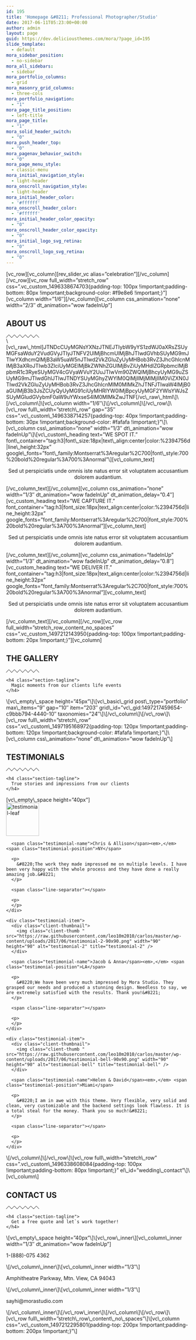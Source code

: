 ```yaml
---
id: 195
title: 'Homepage &#8211; Professional Photographer/Studio'
date: 2017-06-11T05:23:00+00:00
author: admin
layout: page
guid: https://dev.deliciousthemes.com/mora/?page_id=195
slide_template:
  - default
mora_sidebar_position:
  - no-sidebar
mora_all_sidebars:
  - sidebar
mora_portfolio_columns:
  - grid
mora_masonry_grid_columns:
  - three-cols
mora_portfolio_navigation:
  - "1"
mora_page_title_position:
  - left-title
mora_page_title:
  - "1"
mora_solid_header_switch:
  - "0"
mora_push_header_top:
  - "0"
mora_pagenav_behavior_switch:
  - "0"
mora_page_menu_style:
  - classic-menu
mora_initial_navigation_style:
  - light-header
mora_onscroll_navigation_style:
  - light-header
mora_initial_header_color:
  - '#ffffff'
mora_onscroll_header_color:
  - '#ffffff'
mora_initial_header_color_opacity:
  - "0"
mora_onscroll_header_color_opacity:
  - "0"
mora_initial_logo_svg_retina:
  - "0"
mora_onscroll_logo_svg_retina:
  - "0"
---
```

\[vc\_row\]\[vc\_column\]\[rev\_slider\_vc alias=&#8221;celebration&#8221;\]\[/vc\_column\]\[/vc\_row\]\[vc\_row full\_width=&#8221;stretch\_row&#8221; css=&#8221;.vc\_custom\_1496338674703{padding-top: 100px !important;padding-bottom: 80px !important;background-color: #f9e8e6 !important;}&#8221;\]\[vc\_column width=&#8221;1/6&#8243;\]\[/vc\_column\][vc\_column css\_animation=&#8221;none&#8221; width=&#8221;2/3&#8243; dt\_animation=&#8221;wow fadeInUp&#8221;]

<div class="title-center">
  <div class="dt-title-wrapper section-title-big style-1">
    <h2 class="section-title">
      ABOUT US
    </h2><svg class="zigzag" version="1.1" xmlns="http://www.w3.org/2000/svg" xmlns:xlink="http://www.w3.org/1999/xlink" preserveAspectRatio="xMidYMid meet" viewBox="0 0 90 8" width="90" height="8"><defs><path d="M90 8L82.5 0L75 8L67.5 0L60 8L52.5 0L45 8L37.5 0L30 8L22.5 0L15 8L7.5 0L0 8" id="a6L8UcKib"></path></defs><g><g><use xlink:href="#a6L8UcKib" opacity="1" fill-opacity="0" stroke="#000000" stroke-width="1" stroke-opacity="1"></use></g></g></svg>
  </div>
</div>\[vc\_raw\_html]JTNDcCUyMGNsYXNzJTNEJTIybW9yYS1zdWJ0aXRsZSUyMGFsaWduY2VudGVyJTIyJTNFV2UlMjBhcmUlMjBhJTIwdGVhbSUyMG9mJTIwYXdhcmQlMjB3aW5uaW5nJTIwd2VkZGluZyUyMHBob3RvZ3JhcGhlcnMlMjB3aXRoJTIwb3ZlciUyMGElMjBkZWNhZGUlMjBvZiUyMHdlZGRpbmclMjBpbmR1c3RyeSUyMGV4cGVyaWVuY2UuJTIwVm90ZWQlMjBhcyUyMG9uZSUyMG9mJTIwdGhlJTIwJTNDYSUyMGhyZWYlM0QlMjIlMjMlMjIlM0ViZXN0JTIwd2VkZGluZyUyMHBob3RvZ3JhcGhlcnMlM0MlMkZhJTNFJTIwaW4lMjB0aGUlMjB3b3JsZCUyQyUyMG91ciUyMHRlYW0lMjBpcyUyMGF2YWlsYWJsZSUyMGludGVybmF0aW9uYWxseS4lM0MlMkZwJTNF[/vc\_raw\_html\]\[/vc\_column\]\[vc\_column width=&#8221;1/6&#8243;\]\[/vc\_column\]\[/vc\_row\]\[vc\_row full\_width=&#8221;stretch\_row&#8221; gap=&#8221;35&#8243; css=&#8221;.vc\_custom\_1496338714257{padding-top: 40px !important;padding-bottom: 30px !important;background-color: #fafafa !important;}&#8221;\]\[vc\_column css\_animation=&#8221;none&#8221; width=&#8221;1/3&#8243; dt\_animation=&#8221;wow fadeInUp&#8221;\]\[vc\_custom\_heading text=&#8221;WE SPOT IT.&#8221; font\_container=&#8221;tag:h3|font\_size:18px|text\_align:center|color:%2394756d|line\_height:32px&#8221; google\_fonts=&#8221;font\_family:Montserrat%3Aregular%2C700|font\_style:700%20bold%20regular%3A700%3Anormal&#8221;\][vc\_column_text]

<p style="text-align: center;">
  Sed ut perspiciatis unde omnis iste natus error sit voluptatem accusantium dolorem audantium.
</p>

\[/vc\_column\_text\]\[/vc\_column\]\[vc\_column css\_animation=&#8221;none&#8221; width=&#8221;1/3&#8243; dt\_animation=&#8221;wow fadeInUp&#8221; dt\_animation\_delay=&#8221;0.4&#8243;\]\[vc\_custom\_heading text=&#8221;WE CAPTURE IT.&#8221; font\_container=&#8221;tag:h3|font\_size:18px|text\_align:center|color:%2394756d|line\_height:32px&#8221; google\_fonts=&#8221;font\_family:Montserrat%3Aregular%2C700|font\_style:700%20bold%20regular%3A700%3Anormal&#8221;\][vc\_column_text]

<p style="text-align: center;">
  Sed ut perspiciatis unde omnis iste natus error sit voluptatem accusantium dolorem audantium.
</p>

\[/vc\_column\_text\]\[/vc\_column\]\[vc\_column css\_animation=&#8221;fadeInUp&#8221; width=&#8221;1/3&#8243; dt\_animation=&#8221;wow fadeInUp&#8221; dt\_animation\_delay=&#8221;0.8&#8243;\]\[vc\_custom\_heading text=&#8221;WE DELIVER IT.&#8221; font\_container=&#8221;tag:h3|font\_size:18px|text\_align:center|color:%2394756d|line\_height:32px&#8221; google\_fonts=&#8221;font\_family:Montserrat%3Aregular%2C700|font\_style:700%20bold%20regular%3A700%3Anormal&#8221;\][vc\_column_text]

<p style="text-align: center;">
  Sed ut perspiciatis unde omnis iste natus error sit voluptatem accusantium dolorem audantium.
</p>

\[/vc\_column\_text\]\[/vc\_column\]\[/vc\_row\]\[vc\_row full\_width=&#8221;stretch\_row\_content\_no\_spaces&#8221; css=&#8221;.vc\_custom\_1497212143950{padding-top: 100px !important;padding-bottom: 20px !important;}&#8221;\][vc_column]

<div class="title-center">
  <div class="dt-title-wrapper section-title-big style-1">
    <h2 class="section-title">
      THE GALLERY
    </h2><svg class="zigzag" version="1.1" xmlns="http://www.w3.org/2000/svg" xmlns:xlink="http://www.w3.org/1999/xlink" preserveAspectRatio="xMidYMid meet" viewBox="0 0 90 8" width="90" height="8"><defs><path d="M90 8L82.5 0L75 8L67.5 0L60 8L52.5 0L45 8L37.5 0L30 8L22.5 0L15 8L7.5 0L0 8" id="a6L8UcKib"></path></defs><g><g><use xlink:href="#a6L8UcKib" opacity="1" fill-opacity="0" stroke="#000000" stroke-width="1" stroke-opacity="1"></use></g></g></svg>
    
    <h4 class="section-tagline">
      Magic moments from our clients life events
    </h4>
  </div>
</div>\[vc\_empty\_space height=&#8221;45px&#8221;\]\[vc\_basic\_grid post\_type=&#8221;portfolio&#8221; max\_items=&#8221;9&#8243; gap=&#8221;10&#8243; item=&#8221;203&#8243; grid\_id=&#8221;vc\_gid:1497217459654-c9bbb794-4440-10&#8243; taxonomies=&#8221;24&#8243;\]\[/vc\_column\]\[/vc\_row\]\[vc\_row full\_width=&#8221;stretch\_row&#8221; css=&#8221;.vc\_custom\_1497195168972{padding-top: 120px !important;padding-bottom: 120px !important;background-color: #fafafa !important;}&#8221;\]\[vc\_column css\_animation=&#8221;none&#8221; dt\_animation=&#8221;wow fadeInUp&#8221;\]

<div class="title-center">
  <div class="dt-title-wrapper section-title-big style-1">
    <h2 class="section-title">
      TESTIMONIALS
    </h2><svg class="zigzag" version="1.1" xmlns="http://www.w3.org/2000/svg" xmlns:xlink="http://www.w3.org/1999/xlink" preserveAspectRatio="xMidYMid meet" viewBox="0 0 90 8" width="90" height="8"><defs><path d="M90 8L82.5 0L75 8L67.5 0L60 8L52.5 0L45 8L37.5 0L30 8L22.5 0L15 8L7.5 0L0 8" id="a6L8UcKib"></path></defs><g><g><use xlink:href="#a6L8UcKib" opacity="1" fill-opacity="0" stroke="#000000" stroke-width="1" stroke-opacity="1"></use></g></g></svg>
    
    <h4 class="section-tagline">
      True stories and impressions from our clients
    </h4>
  </div>
</div>[vc\_empty\_space height=&#8221;40px&#8221;]

<div class="testimonials-carousel testimonials-center">
  <div id="owl-testimonials-dad" class="owl-carousel testimonials-slider" data-token="r4M7A">
    <div class="testimonial-item">
      <div class="client-thumbnail">
        <img class="client-thumb " src="https://raw.githubusercontent.com/leo10m2010/carlos/master/wp-content/uploads/2017/06/testimonial-leaf-90x90.png" width="90" height="90" alt="testimonial-leaf" title="testimonial-leaf" />
      </div>
      
      <span class="testimonial-name">Chris & Allison</span><em>,</em> <span class="testimonial-position">NY</span>
      
      <p>
        &#8220;The work they made impressed me on multiple levels. I have been very happy with the whole process and they have done a really amazing job.&#8221;
      </p>
      
      <span class="line-separator"></span>
      
      <p>
      </p>
    </div>
    
    <div class="testimonial-item">
      <div class="client-thumbnail">
        <img class="client-thumb " src="https://raw.githubusercontent.com/leo10m2010/carlos/master/wp-content/uploads/2017/06/testimonial-2-90x90.png" width="90" height="90" alt="testimonial-2" title="testimonial-2" />
      </div>
      
      <span class="testimonial-name">Jacob & Anna</span><em>,</em> <span class="testimonial-position">LA</span>
      
      <p>
        &#8220;We have been very much impressed by Mora Studio. They grasped our needs and produced a stunning design. Needless to say, we are extremely satisfied with the results. Thank you!&#8221;
      </p>
      
      <span class="line-separator"></span>
      
      <p>
      </p>
    </div>
    
    <div class="testimonial-item">
      <div class="client-thumbnail">
        <img class="client-thumb " src="https://raw.githubusercontent.com/leo10m2010/carlos/master/wp-content/uploads/2017/06/testimonial-bell-90x90.png" width="90" height="90" alt="testimonial-bell" title="testimonial-bell" />
      </div>
      
      <span class="testimonial-name">Helen & David</span><em>,</em> <span class="testimonial-position">Miami</span>
      
      <p>
        &#8220;I am in awe with this theme. Very flexible, very solid and clean, very customizable and the backend settings look flawless. It is a total steal for the money. Thank you so much!&#8221;
      </p>
      
      <span class="line-separator"></span>
      
      <p>
      </p>
    </div>
  </div>
</div>\[/vc\_column\]\[/vc\_row\]\[vc\_row full\_width=&#8221;stretch\_row&#8221; css=&#8221;.vc\_custom\_1496338608084{padding-top: 100px !important;padding-bottom: 80px !important;}&#8221; el\_id=&#8221;wedding\_contact&#8221;\]\[vc\_column\]

<div class="title-center">
  <div class="dt-title-wrapper section-title-big style-1">
    <h2 class="section-title">
      CONTACT US
    </h2><svg class="zigzag" version="1.1" xmlns="http://www.w3.org/2000/svg" xmlns:xlink="http://www.w3.org/1999/xlink" preserveAspectRatio="xMidYMid meet" viewBox="0 0 90 8" width="90" height="8"><defs><path d="M90 8L82.5 0L75 8L67.5 0L60 8L52.5 0L45 8L37.5 0L30 8L22.5 0L15 8L7.5 0L0 8" id="a6L8UcKib"></path></defs><g><g><use xlink:href="#a6L8UcKib" opacity="1" fill-opacity="0" stroke="#000000" stroke-width="1" stroke-opacity="1"></use></g></g></svg>
    
    <h4 class="section-tagline">
      Get a free quote and let`s work together!
    </h4>
  </div>
</div>\[vc\_empty\_space height=&#8221;40px&#8221;\]\[vc\_row\_inner\][vc\_column\_inner width=&#8221;1/3&#8243; dt_animation=&#8221;wow fadeInUp&#8221;]

<div class="dt-service-elem content-center circle bold-fill " >
  <div class="dt-service-icon">
    <span class="icon-call-end"></span>
  </div>
  
  <div class="dt-service-content">
    <p>
      1-(888)-075 4362
    </p>
  </div>
</div>\[/vc\_column\_inner\]\[vc\_column\_inner width=&#8221;1/3&#8243;\]

<div class="dt-service-elem content-center circle bold-fill wow fadeInUp" data-wow-delay="0.4s">
  <div class="dt-service-icon">
    <span class="icon-directions"></span>
  </div>
  
  <div class="dt-service-content">
    <p>
      Amphitheatre Parkway, Mtn. View, CA 94043
    </p>
  </div>
</div>\[/vc\_column\_inner\]\[vc\_column\_inner width=&#8221;1/3&#8243;\]

<div class="dt-service-elem content-center circle bold-fill wow fadeInUp" data-wow-delay="0.8s">
  <div class="dt-service-icon">
    <span class="icon-envelope"></span>
  </div>
  
  <div class="dt-service-content">
    <p>
      sayhi@morastudio.com
    </p>
  </div>
</div>\[/vc\_column\_inner\]\[/vc\_row\_inner\]\[/vc\_column\]\[/vc\_row\]\[vc\_row full\_width=&#8221;stretch\_row\_content\_no\_spaces&#8221;\]\[vc\_column css=&#8221;.vc\_custom_1497212295801{padding-top: 200px !important;padding-bottom: 200px !important;}&#8221;\]

<div class="map-wrapper without-toggle"  style="min-height: 100%" id="delicious_map_dcd" data-token="RAvju">
  <div id="google_map_dcd">
  </div>
</div>\[/vc\_column\]\[/vc\_row\]